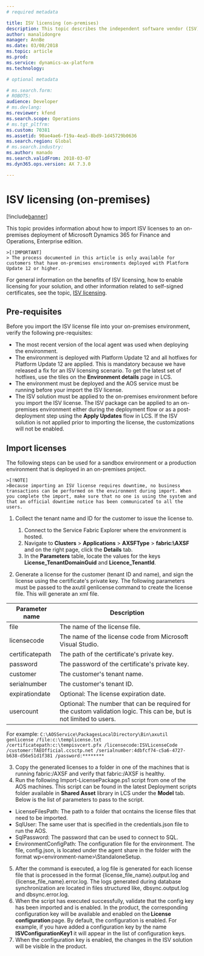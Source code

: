 ```yaml
---
# required metadata

title: ISV licensing (on-premises)
description: This topic describes the independent software vendor (ISV) licensing feature for on-premises environments.
author: manalidongre
manager: AnnBe
ms.date: 03/08/2018
ms.topic: article
ms.prod: 
ms.service: dynamics-ax-platform
ms.technology: 

# optional metadata

# ms.search.form: 
# ROBOTS: 
audience: Developer
# ms.devlang: 
ms.reviewer: kfend
ms.search.scope: Operations
# ms.tgt_pltfrm: 
ms.custom: 70381
ms.assetid: 90ae4ae6-f19a-4ea5-8bd9-1d45729b0636
ms.search.region: Global
# ms.search.industry: 
ms.author: manado
ms.search.validFrom: 2018-03-07
ms.dyn365.ops.version: AX 7.3.0

---
```


# ISV licensing (on-premises)

[!include[banner](../includes/banner.md)]

This topic provides information about how to import ISV licenses to an on-premises deployment of Microsoft Dynamics 365 for Finance and Operations, Enterprise edition. 
   
    >[!IMPORTANT]
    > The process documented in this article is only available for customers that have on-premises environments deployed with Platform Update 12 or higher.  

For general information on the benefits of ISV licensing, how to enable licensing for your solution, and other information related to self-signed certificates, see the topic, [ISV licensing](isv-licensing.md). 

## Pre-requisites 
Before you import the ISV license file into your on-premises environment, verify the following pre-requisites:  

- The most recent version of the local agent was used when deploying the environment. 
- The environment is deployed with Platform Update 12 and all hotfixes for Platform Update 12 are applied. This is mandatory because we have released a fix for an ISV licensing scenario. To get the latest set of hotfixes, use the tiles on the **Environment details** page in LCS.  
- The environment must be deployed and the AOS service must be running before your import the ISV license.  
- The ISV solution must be applied to the on-premises environment before you import the ISV license. The ISV package can be applied to an on-premises environment either during the deployment flow or as a post-deployment step using the **Apply Updates** flow in LCS. If the ISV solution is not applied prior to importing the license, the customizations will not be enabled.  

## Import licenses 
The following steps can be used for a sandbox environment or a production environment that is deployed in an on-premises project.  

    >[!NOTE]
    >Because importing an ISV license requires downtime, no business transactions can be performed on the environment during import. When you complete the import, make sure that no one is using the system and that an official downtime notice has been communicated to all the users.  

1. Collect the tenant name and ID for the customer to issue the license to.  

    1. Connect to the Service Fabric Explorer where the environment is hosted.
    2. Navigate to **Clusters** > **Applications** > **AXSFType** > **fabric:\AXSF** and on the right page, click the **Details** tab.
    3. In the **Parameters** table, locate the values for the keys **License_TenantDomainGuid** and **Licence_TenantId**. 

2. Generate a license for the customer (tenant ID and name), and sign the license using the certificate's private key. The following parameters must be passed to the axutil genlicense command to create the license file. This will generate an xml file.  

  | Parameter name  | Description                                                                                                          |
|-----------------|----------------------------------------------------------------------------------------------------------------------|
| file            | The name of the license file.                                                                                        |
| licensecode     | The name of the license code from Microsoft Visual Studio.                                                           |
| certificatepath | The path of the certificate's private key.                                                                           |
| password        | The password of the certificate's private key.                                                                       |
| customer        | The customer's tenant name.                                                                                          |
| serialnumber    | The customer's tenant ID.                                                                                            |
| expirationdate  | Optional: The license expiration date.                                                                               |
| usercount       | Optional: The number that can be required for the custom validation logic. This can be, but is not limited to users. |

For example:
`C:\AOSService\PackagesLocalDirectory\Bin\axutil genlicense /file:c:\templicense.txt /certificatepath:c:\tempisvcert.pfx /licensecode:ISVLicenseCode /customer:TAEOfficial.ccsctp.net /serialnumber:4dbfcf74-c5a6-4727-b638-d56e51d1f381 /password:********` 

3. Copy the generated licenses to a folder in one of the machines that is running fabric:/AXSF and verify that fabric:/AXSF is healthy.
4. Run the following Import-LicensePackage.ps1 script from one of the AOS machines. This script can be found in the latest Deployment scripts folder available in **Shared Asset** library in LCS under the **Model** tab. Below is the list of parameters to pass to the script.

- LicenseFilesPath: The path to a folder that ocntains the license files that need to be imported. 
- SqlUser: The same user that is specified in the credentials.json file to run the AOS.
- SqlPassword: The password that can be used to connect to SQL.
- EnvironmentConfigPath: The configuration file for the environment. The file, config.json, is located under the agent share in the folder with the format wp\<environment-name>\StandaloneSetup.

5. After the command is executed, a log file is generated for each license file that is processed in the format {license_file_name}.output.log and {license_file_name}.error.log. The logs generated during database synchronization are located in files structured like, dbsync.output.log and dbsync.error.log. 
6. When the script has executed successfully, validate that the config key has been imported and is enabled. In the product, the corresponding configuration key will be available and enabled on the **License configuration** page. By default, the configuration is enabled. For example, if you have added a configuration key by the name **ISVConfigurationKey1** it will appear in the list of configuration keys. 
7. When the configuration key is enabled, the changes in the ISV solution will be visible in the product.  




